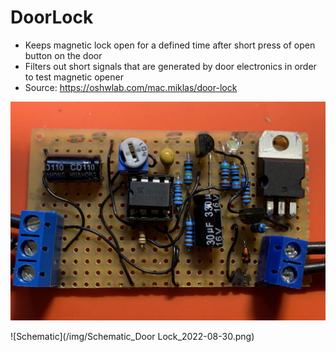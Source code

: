 # DoorLock
* Keeps magnetic lock open for a defined time after short press of open button on the door
* Filters out short signals that are generated by door electronics in order to test magnetic opener
* Source: https://oshwlab.com/mac.miklas/door-lock

![PCB](/img/pcb_prototype.jpeg)

![Schematic](/img/Schematic_Door Lock_2022-08-30.png)
